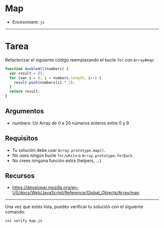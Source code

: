 # Map

* Environment: `js`

***
# Tarea

Refactorizar el siguiente código reemplazando el bucle `for` con `Array#map`:

```js
function doubleAll(numbers) {
  var result = [];
  for (var i = 0; i < numbers.length; i++) {
    result.push(numbers[i] * 2);
  }
  return result;
}
```

## Argumentos

* numbers: Un Array de 0 a 20 números enteros entre 0 y 9

## Requisitos

* Tu solución debe usar `Array.prototype.map()`.
* No uses ningún bucle `for/while` o `Array.prototype.forEach`.
* No crees ninguna función extra (helpers, ...).

## Recursos

* https://developer.mozilla.org/en-US/docs/Web/JavaScript/Reference/Global_Objects/Array/map

***

Una vez que estés lista, puedes verificar tu solución con el siguiente comando:

`coi verify map.js`